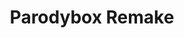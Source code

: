 ---
slug: parodybox-remake-2182
title: Parodybox Remake
description: "Parodybox Remake is an exciting online game. Play for free directly in your browser!"
icon: /images/popular_mods/Parodybox Remake.png
url: https://wowtbc.net/sprunkin/parodybox-remake/index.html
previewImage: /images/popular_mods/Parodybox Remake.png
type: popular mods

# SEO配置
seo:
  title: "Parodybox Remake - Play Free Online Game | Fun Browser Games"
  description: "Parodybox Remake - Play this fun online game for free in your browser. No download required!"
  ogImage: "/images/popular_mods/Parodybox Remake.png"
  keywords: "parodybox-remake-2182, online game, browser game, free game, popular mods game, play online"

videoUrls:
  - https://www.youtube.com/embed/example1
  - https://www.youtube.com/embed/example2

whyPlay:
  title: "Why Play Parodybox Remake?"
  items:
    - "Immersive Gameplay: Parodybox Remake offers an engaging and immersive gaming experience that will keep you entertained for hours"
    - "Challenging Levels: Test your skills with increasingly difficult challenges and obstacles"
    - "Beautiful Graphics: Enjoy stunning visuals and smooth animations that bring the game world to life"
    - "Regular Updates: New content and features are added regularly to keep the game fresh and exciting"
    - "Free to Play: Experience all the fun without spending a penny"
    - "Community Features: Connect with other players, share strategies, and compete for high scores"
    - "Cross-Platform: Play on any device with a web browser, no downloads required"

features:
  title: "Key Features of Parodybox Remake"
  image: "/images/popular_mods/Parodybox Remake.png"
  items:
    - "Intuitive Controls: Easy to learn controls make Parodybox Remake accessible for players of all skill levels"
    - "Multiple Game Modes: Enjoy various gameplay options that provide different challenges and experiences"
    - "Character Customization: Personalize your gaming experience with unique characters and items"
    - "Achievement System: Complete special tasks to earn rewards and recognition"
    - "Leaderboards: Compete with players worldwide and see who can achieve the highest scores"

characteristics:
  title: "Game Characteristics"
  image: "/images/popular_mods/Parodybox Remake.png"
  items:
    - "Genre: Popular mods game with elements of strategy and skill"
    - "Difficulty: Suitable for both casual gamers and those seeking a challenge"
    - "Play Time: Quick sessions or extended gameplay, depending on your preference"
    - "Art Style: Vibrant and engaging visuals that enhance the gaming experience"
    - "Sound Design: Immersive audio that complements the gameplay perfectly"

info: "Parodybox Remake is an exciting online game that offers players a unique and engaging gaming experience. With its intuitive controls, stunning visuals, and challenging gameplay, Parodybox Remake provides hours of entertainment for players of all ages and skill levels. Whether you're looking for a quick gaming session during a break or an extended play session, Parodybox Remake delivers an immersive experience that will keep you coming back for more. The game features multiple levels of increasing difficulty, ensuring that players are constantly challenged as they progress. With regular updates adding new content and features, Parodybox Remake remains fresh and exciting, providing endless entertainment options for its growing community of players."

howToPlayIntro: "Welcome to Parodybox Remake! This guide will walk you through the basics and help you master the game. Whether you're a beginner or looking to improve your skills, these tips and instructions will enhance your gaming experience."

howToPlaySteps:
  - title: "Getting Started"
    description: "Begin your Parodybox Remake adventure by familiarizing yourself with the controls. Use your keyboard or mouse to navigate through the game interface. The tutorial will guide you through the basic mechanics and help you understand the objectives."
  - title: "Understanding the Objectives"
    description: "In Parodybox Remake, your main goal is to progress through levels by completing specific objectives. Each level presents unique challenges that require different strategies and approaches."
  - title: "Mastering the Controls"
    description: "Practice using the controls to improve your precision and reaction time. Parodybox Remake requires quick reflexes and strategic thinking to overcome obstacles and defeat opponents."
  - title: "Utilizing Power-ups"
    description: "Collect power-ups throughout the game to enhance your abilities and overcome difficult challenges. Each power-up offers unique advantages that can be crucial for success."
  - title: "Developing Strategies"
    description: "As you progress in Parodybox Remake, develop effective strategies for different scenarios. Analyze patterns, anticipate challenges, and adapt your approach to maximize your performance."

faq:
  title: "Frequently Asked Questions about Parodybox Remake"
  items:
    - question: "Is Parodybox Remake free to play?"
      answer: "Yes, Parodybox Remake is completely free to play directly in your web browser. No downloads or purchases are required to enjoy the full game experience."
    - question: "Can I play Parodybox Remake on mobile devices?"
      answer: "Yes, Parodybox Remake is optimized for both desktop and mobile play. You can enjoy the game on any device with a web browser and internet connection."
    - question: "Are there any in-game purchases?"
      answer: "While Parodybox Remake is free to play, there may be optional in-game purchases available for cosmetic items or additional features that don't affect core gameplay."
    - question: "How often is Parodybox Remake updated?"
      answer: "The developers regularly update Parodybox Remake with new content, features, and improvements based on player feedback and game performance."
    - question: "Can I play Parodybox Remake offline?"
      answer: "Currently, Parodybox Remake requires an internet connection to play as it's a browser-based online game."
    - question: "Is Parodybox Remake suitable for children?"
      answer: "Yes, Parodybox Remake is designed to be family-friendly and suitable for players of all ages."
    - question: "How do I report bugs or issues?"
      answer: "If you encounter any problems while playing Parodybox Remake, you can report them through the game's support page or contact the developers directly through their website."
    - question: "Still Have Questions?"
      answer: "If you have additional questions about Parodybox Remake that aren't covered in this FAQ, please visit our support center or contact our customer service team for assistance."
---